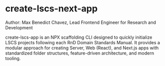 # create-lscs-next-app

Author: Max Benedict Chavez, Lead Frontend Engineer for Research and Development

create-lscs-app is an NPX scaffolding CLI designed to quickly initialize LSCS projects following each RnD Domain Standards Manual. It provides a modular approach for creating Server, Web (React), and Next.js apps with standardized folder structures, feature-driven architecture, and modern tooling.
